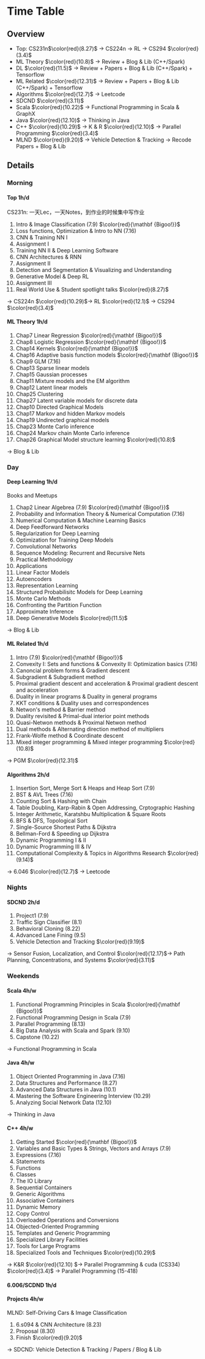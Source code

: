 # Time Table

## Overview

* Top: CS231n$\color{red}(8.27)$ 	-> CS224n -> RL -> CS294 $\color{red}(3.4)$
* ML Theory $\color{red}(10.8)$        -> Review + Blog & Lib (C++/Spark)
* DL $\color{red}(11.5)$                       -> Review + Papers + Blog & Lib (C++/Spark) + Tensorflow 
* ML Related $\color{red}(12.31)$     -> Review + Papers + Blog & Lib (C++/Spark) + Tensorflow 
* Algorithms $\color{red}(12.7)​$       -> Leetcode
* SDCND $\color{red}(3.11)$
* Scala $\color{red}(10.22)$                -> Functional Programming in Scala & GraphX
* Java $\color{red}(12.10)$                  -> Thinking in Java
* C++ $\color{red}(10.29)$                   -> K & R $\color{red}(12.10)$ -> Parallel Programming $\color{red}(3.4)$
* MLND $\color{red}(9.20)$                 -> Vehicle Detection & Tracking -> Recode Papers + Blog & Lib

## Details

### Morning

#### Top 1h/d

CS231n: 一天Lec，一天Notes，到作业的时候集中写作业

1. Intro & Image Classification (7.9) $\color{red}{\mathbf {Bigoo!}}$
2. Loss functions, Optimization & Intro to NN (7.16)
3. CNN & Training NN I
4. Assignment I
5. Training NN II & Deep Learning Software
6. CNN Architectures & RNN
7. Assignment II
8. Detection and Segmentation & Visualizing and Understanding
9. Generative Model & Deep RL
10. Assignment III
11. Real World Use & Student spotlight talks $\color{red}(8.27)$

-> CS224n $\color{red}(10.29)$-> RL $\color{red}(12.1)$ -> CS294 $\color{red}(3.4)$

#### ML Theory 1h/d

1. Chap7 Linear Regression $\color{red}{\mathbf {Bigoo!}}$
2. Chap8 Logistic Regression $\color{red}{\mathbf {Bigoo!}}$
3. Chap14 Kernels $\color{red}{\mathbf {Bigoo!}}$
4. Chap16 Adaptive basis function models $\color{red}{\mathbf {Bigoo!}}$
5. Chap9 GLM (7.16)
6. Chap13 Sparse linear models
7. Chap15 Gaussian processes
8. Chap11 Mixture models and the EM algorithm
9. Chap12 Latent linear models
10. Chap25 Clustering
11. Chap27 Latent variable models for discrete data
12. Chap10 Directed Graphical Models
13. Chap17 Markov and hidden Markov models
14. Chap19 Undirected graphical models
15. Chap23 Monte Carlo inference
16. Chap24 Markov chain Monte Carlo inference
17. Chap26 Graphical Model structure learning $\color{red}(10.8)$

-> Blog & Lib

### Day

#### Deep Learning 1h/d

Books and Meetups

1. Chap2 Linear Algebrea (7.9) $\color{red}{\mathbf {Bigoo!}}$
2. Probability and  Information Theory & Numerical Computation (7.16)
3. Numerical Computation & Machine Learning Basics
4. Deep Feedforward Networks
5. Regularization for Deep Learning
6. Optimization for Training Deep Models
7. Convolutional Networks
8. Sequence Modeling: Recurrent and Recursive Nets
9. Practical Methodology
10. Applications
11. Linear Factor Models
12. Autoencoders
13. Representation Learning
14. Structured Probabilisitc Models for Deep Learning
15. Monte Carlo Methods
16. Confronting the Partition Function
17. Approximate Inference
18. Deep Generative Models $\color{red}(11.5)$

-> Blog & Lib

#### ML Related 1h/d

1. Intro (7.9) $\color{red}{\mathbf {Bigoo!}}$
2. Convexity I: Sets and functions & Convexity II: Optimization basics (7.16)
3. Canoncial problem forms & Gradient descent
4. Subgradient & Subgradient method
5. Proximal gradient descent and acceleration & Proximal gradient descent and acceleration
6. Duality in linear programs & Duality in general programs
7. KKT conditions & Duality uses and correspondences
8. Netwon's method & Barrier method
9. Duality revisited & Primal-dual interior point methods
10. Quasi-Netwon methods & Proximal Netwon method
11. Dual methods & Alternating direction method of multipliers
12. Frank-Wolfe method & Coordinate descent
13. Mixed integer programming & Mixed integer programming $\color{red}(10.8)$

-> PGM $\color{red}(12.31)$

#### Algorithms 2h/d

1. Insertion Sort, Merge Sort & Heaps and Heap Sort (7.9)
2. BST & AVL Trees (7.16)
3. Counting Sort & Hashing with Chain
4. Table Doubling, Karp-Rabin & Open Addressing, Crptographic Hashing
5. Integer Arithmetic, Karatshbu Multiplication & Square Roots
6. BFS & DFS, Topological Sort
7. Single-Source Shortest Paths & Dijkstra
8. Bellman-Ford & Speeding up Dijkstra
9. Dynamic Programming I & II
10. Dynamic Programming III & IV
11. Computational Complexity & Topics in Algorithms Research $\color{red}(9.14)$

-> 6.046 $\color{red}(12.7)$ -> Leetcode

### Nights

#### SDCND 2h/d

1. Project1 (7.9)
2. Traffic Sign Classifier (8.1)
3. Behavioral Cloning (8.22)
4. Advanced Lane Fining (9.5)
5. Vehicle Detection and Tracking $\color{red}(9.19)$

-> Sensor Fusion, Localization, and Control $\color{red}(12.17)$-> Path Planning, Concentrations, and Systems $\color{red}(3.11)$

### Weekends

#### Scala 4h/w

1. Functional Programming Principles in Scala $\color{red}{\mathbf {Bigoo!}}$
2. Functional Programming Design in Scala (7.9)
3. Parallel Programming (8.13)
4. Big Data Analysis with Scala and Spark (9.10)
5. Capstone (10.22)

-> Functional Programming in Scala

#### Java 4h/w

1. Object Oriented Programming in Java (7.16)
2. Data Structures and Performance (8.27)
3. Advanced Data Structures in Java (10.1)
4. Mastering the Software Engineering Interview (10.29)
5. Analyzing Social Network Data (12.10)

-> Thinking in Java 

#### C++ 4h/w

1. Getting Started  $\color{red}{\mathbf {Bigoo!}}$
2. Variables and Basic Types & Strings, Vectors and Arrays (7.9)
3. Expressions (7.16)
4. Statements
5. Functions
6. Classes
7. The IO Library
8. Sequential Containers
9. Generic Algorithms
10. Associative Containers
11. Dynamic Memory
12. Copy Control
13. Overloaded Operations and Conversions
14. Objected-Oriented Programming
15. Templates and Generic Programming
16. Specialized Library Facilities
17. Tools for Large Programs
18. Specialized Tools and Techniques $\color{red}(10.29)$

-> K&R $\color{red}(12.10) $-> Parallel Programming & cuda (CS334) $\color{red}(3.4)$ -> Parallel Programming (15-418)

#### 6.006/SCDND 1h/d

#### Projects 4h/w

MLND: Self-Driving Cars & Image Classification  

1. 6.s094 & CNN Architecture (8.23)
2. Proposal (8.30)
3. Finish $\color{red}(9.20)$

-> SDCND: Vehicle Detection & Tracking / Papers / Blog & Lib